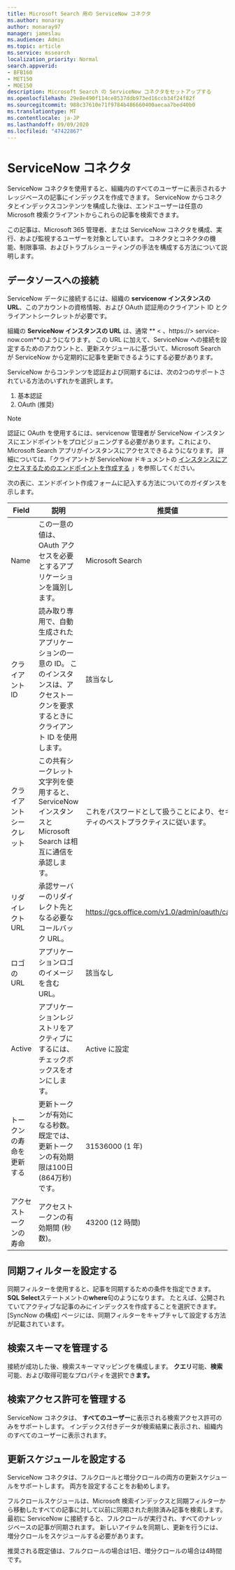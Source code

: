 ```yaml
---
title: Microsoft Search 用の ServiceNow コネクタ
ms.author: monaray
author: monaray97
manager: jameslau
ms.audience: Admin
ms.topic: article
ms.service: mssearch
localization_priority: Normal
search.appverid:
- BFB160
- MET150
- MOE150
description: Microsoft Search の ServiceNow コネクタをセットアップする
ms.openlocfilehash: 29e8e490f114ce8537ddb973ed16ccb34f24f82f
ms.sourcegitcommit: 988c37610e71f9784b486660400aecaa7bed40b0
ms.translationtype: MT
ms.contentlocale: ja-JP
ms.lasthandoff: 09/09/2020
ms.locfileid: "47422867"
---
```

# <a name="servicenow-connector"></a>ServiceNow コネクタ

ServiceNow コネクタを使用すると、組織内のすべてのユーザーに表示されるナレッジベースの記事にインデックスを作成できます。 ServiceNow からコネクタとインデックスコンテンツを構成した後は、エンドユーザーは任意の Microsoft 検索クライアントからこれらの記事を検索できます。  

この記事は、Microsoft 365 管理者、または ServiceNow コネクタを構成、実行、および監視するユーザーを対象としています。 コネクタとコネクタの機能、制限事項、およびトラブルシューティングの手法を構成する方法について説明します。

## <a name="connect-to-a-data-source"></a>データソースへの接続

ServiceNow データに接続するには、組織の **servicenow インスタンスの URL**、このアカウントの資格情報、および OAuth 認証用のクライアント ID とクライアントシークレットが必要です。  

組織の **ServiceNow インスタンスの URL** は、通常 ** &lt; 、https://> service-now.com**のようになります。 この URL に加えて、ServiceNow への接続を設定するためのアカウントと、更新スケジュールに基づいて、Microsoft Search が ServiceNow から定期的に記事を更新できるようにする必要があります。

ServiceNow からコンテンツを認証および同期するには、次の2つのサポートされている方法のいずれかを選択します。

1. 基本認証
2. OAuth (推奨)

> [!Note]
> 認証に OAuth を使用するには、servicenow 管理者が ServiceNow インスタンスにエンドポイントをプロビジョニングする必要があります。これにより、Microsoft Search アプリがインスタンスにアクセスできるようになります。 詳細については、「クライアントが ServiceNow ドキュメントの [インスタンスにアクセスするためのエンドポイントを作成する](https://docs.servicenow.com/bundle/newyork-platform-administration/page/administer/security/task/t_CreateEndpointforExternalClients.html) 」を参照してください。

次の表に、エンドポイント作成フォームに記入する方法についてのガイダンスを示します。

**Field** | **説明** | **推奨値**
--- | --- | ---
Name | この一意の値は、OAuth アクセスを必要とするアプリケーションを識別します。 | Microsoft Search
クライアント ID | 読み取り専用で、自動生成されたアプリケーションの一意の ID。 このインスタンスは、アクセストークンを要求するときにクライアント ID を使用します。 | 該当なし
クライアントシークレット | この共有シークレット文字列を使用すると、ServiceNow インスタンスと Microsoft Search は相互に通信を承認します。 | これをパスワードとして扱うことにより、セキュリティのベストプラクティスに従います。
リダイレクト URL | 承認サーバーのリダイレクト先となる必要なコールバック URL。 | https://gcs.office.com/v1.0/admin/oauth/callback
ロゴの URL | アプリケーションロゴのイメージを含む URL。 | 該当なし
Active | アプリケーションレジストリをアクティブにするには、チェックボックスをオンにします。 | Active に設定
トークンの寿命を更新する | 更新トークンが有効になる秒数。 既定では、更新トークンの有効期限は100日 (864万秒) です。 | 31536000 (1 年)
アクセストークンの寿命 | アクセストークンの有効期間 (秒数)。 | 43200 (12 時間)

## <a name="set-a-sync-filter"></a>同期フィルターを設定する

同期フィルターを使用すると、記事を同期するための条件を指定できます。 **SQL Select**ステートメントの**where**句のようになります。 たとえば、公開されていてアクティブな記事のみにインデックスを作成することを選択できます。 [SyncNow の構成] ページには、同期フィルターをキャプチャして設定する方法が記載されています。

## <a name="manage-the-search-schema"></a>検索スキーマを管理する

接続が成功した後、検索スキーママッピングを構成します。 **クエリ**可能、**検索**可能、および取得可能なプロパティを選択でき**ます。**

## <a name="manage-search-permissions"></a>検索アクセス許可を管理する

ServiceNow コネクタは、 **すべてのユーザー**に表示される検索アクセス許可のみをサポートします。 インデックス付きデータが検索結果に表示され、組織内のすべてのユーザーに表示されます。

## <a name="set-the-refresh-schedule"></a>更新スケジュールを設定する

ServiceNow コネクタは、フルクロールと増分クロールの両方の更新スケジュールをサポートします。 両方を設定することをお勧めします。

フルクロールスケジュールは、Microsoft 検索インデックスと同期フィルターから移動したすべての記事に対して以前に同期された削除済み記事を検索します。 最初に ServiceNow に接続すると、フルクロールが実行され、すべてのナレッジベースの記事が同期されます。 新しいアイテムを同期し、更新を行うには、増分クロールをスケジュールする必要があります。

推奨される既定値は、フルクロールの場合は1日、増分クロールの場合は4時間です。
